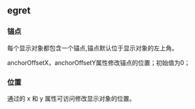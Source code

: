 ## egret

### 锚点

每个显示对象都包含一个锚点,锚点默认位于显示对象的左上角。

anchorOffsetX，anchorOffsetY属性修改锚点的位置；初始值为0；



### 位置

通过的 x 和 y 属性可访问修改显示对象的位置。

